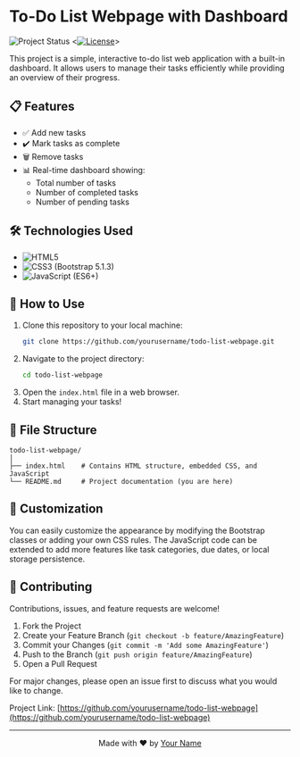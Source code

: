 # To-Do List Webpage with Dashboard

![Project Status](![image](https://github.com/user-attachments/assets/410bc1dc-9bd2-4ba8-9980-7e98ab7aec64)
)
<[![License](https://img.shields.io/badge/license-MIT-blue.svg)](https://opensource.org/licenses/MIT)>

This project is a simple, interactive to-do list web application with a built-in dashboard. It allows users to manage their tasks efficiently while providing an overview of their progress.

## 📋 Features

- ✅ Add new tasks
- ✔️ Mark tasks as complete
- 🗑️ Remove tasks
- 📊 Real-time dashboard showing:
  - Total number of tasks
  - Number of completed tasks
  - Number of pending tasks

## 🛠️ Technologies Used

- ![HTML5](https://img.shields.io/badge/html5-%23E34F26.svg?style=for-the-badge&logo=html5&logoColor=white)
- ![CSS3](https://img.shields.io/badge/css3-%231572B6.svg?style=for-the-badge&logo=css3&logoColor=white) (Bootstrap 5.1.3)
- ![JavaScript](https://img.shields.io/badge/javascript-%23323330.svg?style=for-the-badge&logo=javascript&logoColor=%23F7DF1E) (ES6+)

## 🚀 How to Use

1. Clone this repository to your local machine:
   ```sh
   git clone https://github.com/yourusername/todo-list-webpage.git
   ```
2. Navigate to the project directory:
   ```sh
   cd todo-list-webpage
   ```
3. Open the `index.html` file in a web browser.
4. Start managing your tasks!

## 📁 File Structure

```
todo-list-webpage/
│
├── index.html    # Contains HTML structure, embedded CSS, and JavaScript
└── README.md     # Project documentation (you are here)
```

## 🎨 Customization

You can easily customize the appearance by modifying the Bootstrap classes or adding your own CSS rules. The JavaScript code can be extended to add more features like task categories, due dates, or local storage persistence.

## 🤝 Contributing

Contributions, issues, and feature requests are welcome!

1. Fork the Project
2. Create your Feature Branch (`git checkout -b feature/AmazingFeature`)
3. Commit your Changes (`git commit -m 'Add some AmazingFeature'`)
4. Push to the Branch (`git push origin feature/AmazingFeature`)
5. Open a Pull Request

For major changes, please open an issue first to discuss what you would like to change.




Project Link: [https://github.com/yourusername/todo-list-webpage](https://github.com/yourusername/todo-list-webpage)

---

<p align="center">
  Made with ❤️ by <a href="https://github.com/Sofiyan-coder">Your Name</a>
</p>
